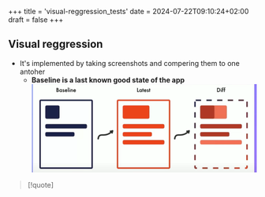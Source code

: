 +++
title = 'visual-reggression_tests'
date = 2024-07-22T09:10:24+02:00
draft = false
+++

## Visual reggression 


- It's implemented by taking screenshots and compering them to one antoher 
	- **Baseline is a last known good state of the app**
	![VisualReggresionStages_visual.png](/static/VisualReggresionStages_visual.png)


>[!quote] 